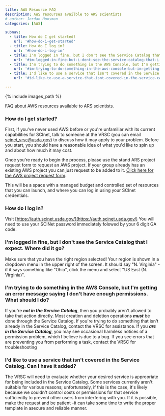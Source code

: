 ```yaml
---
title: AWS Resource FAQ
description: AWS resourses availble to ARS scientists
# author: Jordan Hoosman
categories: [AWS]

subnav:
  - title: How do I get started?
    url: '#how-do-i-get-started'
  - title: How do I log in?
    url: '#how-do-i-log-in'
  - title: I'm logged in fine, but I don't see the Service Catalog that I expect. Where did it go?
    url: '#im-logged-in-fine-but-i-dont-see-the-service-catalog-that-i-expect-where-did-it-go'
  - title: I'm trying to do something in the AWS Console, but I'm getting an error message saying I don't have enough permissions. What should I do?
    url: '#im-trying-to-do-something-in-the-aws-console-but-im-getting-an-error-message-saying-i-dont-have-enough-permissions-what-should-i-do'
  - title: I'd like to use a service that isn't covered in the Service Catalog. Can I have it added?
    url: '#id-like-to-use-a-service-that-isnt-covered-in-the-service-catalog-can-i-have-it-added'

---
```


{% include images_path %}




FAQ about AWS resources available to ARS scientists.

<!--excerpt-->

### How do I get started?

First, if you've never used AWS before or you're unfamiliar with its current capabilities for SCInet, talk to someone at the VRSC (you can email scinet_vrsc@usda.gov) to discuss how it may apply to your problem. Before you start, you should have a reasonable idea of what you'd like to spin up and about how much it may cost.

Once you're ready to begin the process, please use the stand ARS project request form to request an AWS project.  If your group already has an existing AWS project you can just request to be added to it.  [Click here for the AWS project request form](https://e.arsnet.usda.gov/sites/OCIO/scinet/accounts/SitePages/SCINet-AWS-Project-Request.aspx).

This will be a space with a managed budget and controlled set of resources that you can launch, and where you can log in using your SCInet credentials.

### How do I log in?

Visit [https://auth.scinet.usda.gov/](https://auth.scinet.usda.gov/)  You will need to use your SCINet password immediately folowed by your 6 digit GA code.

### I'm logged in fine, but I don't see the Service Catalog that I expect. Where did it go?

Make sure that you have the right region selected! Your region is shown in a dropdown menu in the upper right of the screen. It should say "N. Virginia" -if it says something like "Ohio", click the menu and select "US East (N. Virginia)".

### I'm trying to do something in the AWS Console, but I'm getting an error message saying I don't have enough permissions. What should I do?

If you're ***not in the Service Catalog***, then you probably aren't allowed to take that action directly. Most creation and deletion operations ***must*** be done through the Service Catalog. If you're trying to do something that isn't already in the Service Catalog, contact the VRSC for assistance. 
If you ***are in the Service Catalog***, you may see occasional harmless notices of a permission problem, which I believe is due to a bug. If you see errors that are preventing you from performing a task, contact the VRSC for troubleshooting

### I'd like to use a service that isn't covered in the Service Catalog. Can I have it added?

The VRSC will need to evaluate whether your desired service is appropriate for being included in the Service Catalog. Some services currently aren't suitable for various reasons; unfortunately, if this is the case, it's likely because we couldn't control costs or permissions for that service sufficiently to prevent other users from interfering with you. If it is possible, make the request and be patient -it can take some time to write the proper template in asecure and reliable manner.
